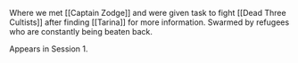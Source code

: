 
Where we met [[Captain Zodge]] and were given task to fight [[Dead Three Cultists]] after finding [[Tarina]] for more information. Swarmed by refugees who are constantly being beaten back.

Appears in Session 1.